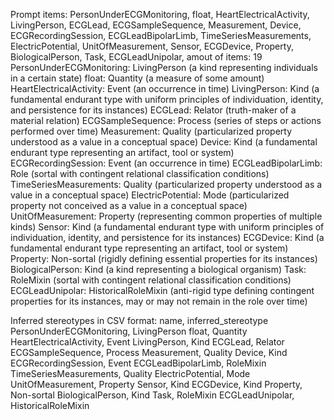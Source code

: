 Prompt items: 
PersonUnderECGMonitoring, float, HeartElectricalActivity, LivingPerson, ECGLead, ECGSampleSequence, Measurement, Device, ECGRecordingSession, ECGLeadBipolarLimb, TimeSeriesMeasurements, ElectricPotential, UnitOfMeasurement, Sensor, ECGDevice, Property, BiologicalPerson, Task, ECGLeadUnipolar, 
amout of items: 19
 PersonUnderECGMonitoring: LivingPerson (a kind representing individuals in a certain state)
float: Quantity (a measure of some amount)
HeartElectricalActivity: Event (an occurrence in time)
LivingPerson: Kind (a fundamental endurant type with uniform principles of individuation, identity, and persistence for its instances)
ECGLead: Relator (truth-maker of a material relation)
ECGSampleSequence: Process (series of steps or actions performed over time)
Measurement: Quality (particularized property understood as a value in a conceptual space)
Device: Kind (a fundamental endurant type representing an artifact, tool or system)
ECGRecordingSession: Event (an occurrence in time)
ECGLeadBipolarLimb: Role (sortal with contingent relational classification conditions)
TimeSeriesMeasurements: Quality (particularized property understood as a value in a conceptual space)
ElectricPotential: Mode (particularized property not conceived as a value in a conceptual space)
UnitOfMeasurement: Property (representing common properties of multiple kinds)
Sensor: Kind (a fundamental endurant type with uniform principles of individuation, identity, and persistence for its instances)
ECGDevice: Kind (a fundamental endurant type representing an artifact, tool or system)
Property: Non-sortal (rigidly defining essential properties for its instances)
BiologicalPerson: Kind (a kind representing a biological organism)
Task: RoleMixin (sortal with contingent relational classification conditions)
ECGLeadUnipolar: HistoricalRoleMixin (anti-rigid type defining contingent properties for its instances, may or may not remain in the role over time)

Inferred stereotypes in CSV format:
name, inferred_stereotype
PersonUnderECGMonitoring, LivingPerson
float, Quantity
HeartElectricalActivity, Event
LivingPerson, Kind
ECGLead, Relator
ECGSampleSequence, Process
Measurement, Quality
Device, Kind
ECGRecordingSession, Event
ECGLeadBipolarLimb, RoleMixin
TimeSeriesMeasurements, Quality
ElectricPotential, Mode
UnitOfMeasurement, Property
Sensor, Kind
ECGDevice, Kind
Property, Non-sortal
BiologicalPerson, Kind
Task, RoleMixin
ECGLeadUnipolar, HistoricalRoleMixin
